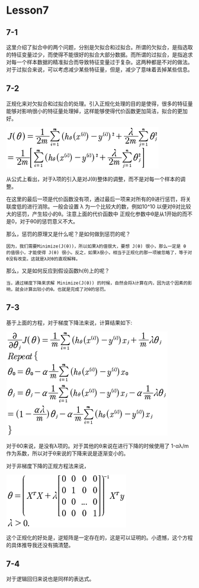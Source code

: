 # Lesson7

## 7-1
这里介绍了拟合中的两个问题，分别是欠拟合和过拟合。所谓的欠拟合，是指选取的特征变量过少，而使得不能很好的拟合大部分数据。而所谓的过拟合，是指追求对每一个样本数据的精准拟合而导致特征变量过于复杂。这两种都是不对的做法。对于过拟合来说，可以考虑减少某些特征量，但是，减少了意味着丢掉某些信息。

## 7-2
正规化来对欠拟合和过拟合的处理。引入正规化处理的目的是使得，很多的特征量能够对影响很小的特征量处理掉，这样能够使得代价函数更加简洁，拟合的更加好。

![](../../res/quant/7_1.png)

从公式上看出，对于λ项的引入是对J(θ)整体的调整，而不是对每一个样本的调整。

在这里的最后一项是代价函数没有项，通过最后一项来对所有的θ进行惩罚，将关联度低的进行消除。一般会设置 λ 为一个比较大的数，例如10^10 以便对θ对比较大的惩罚，产生较小的θ。注意上面的代价函数中 正规化参数中θ是从1开始的而不是0，对于θ0的惩罚意义不大。

那么，惩罚的原理又是什么呢？是如何做到惩罚的呢？
	
	因为，我们需要Minimize(J(θ))，所以如果λ的值很大，要想 J(θ) 很小，那么一定是 θ 的值很小，才能使得 J(θ) 很小。反之，如果λ很小，相当于正规化的那一项被忽略了，等于对θ没有改变。这就是λ对θ的直观解释。
	
那么，又是如何反应到假设函数h(θ)上的呢？

	当，通过梯度下降来求解 Minimize(J(θ)) 的时候，自然会将λ计算在内，因为这个因素的影响，就会计算出较小的θ。也就是完成了对θ的惩罚。

## 7-3
基于上面的方程，对于梯度下降法来说，计算结果如下:

![](../../res/quant/7_2.png)

对于θ0来说，是没有λ项的。对于其他的θ来说在进行下降的时候使用了 1-αλ/m作为系数，所以对于θ来说的下降来说是逐渐变小的。

对于非梯度下降的正规方程法来说，

![](../../res/quant/7_3.png)

这个正规化的好处是，逆矩阵是一定存在的，这是可以证明的。小遗憾，这个方程的具体推导我还没有搞清楚。

## 7-4
对于逻辑回归来说也是同样的表达式。
